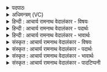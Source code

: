 <details><summary>पदपाठः</summary>

पा꣡न्त꣢꣯म्। आ। वः꣣। अ꣡न्ध꣢꣯सः। इ꣡न्द्र꣢꣯म्। अ꣣भि꣢। प्र। गा꣣यत। विश्वासा꣡ह꣢म्। वि꣣श्व। सा꣡ह꣢꣯म्। श꣣त꣡क्र꣢तुम्। श꣣त꣢। क्र꣣तुम्। मँ꣡हि꣢꣯ष्ठम्। च꣣र्षणीना꣢म्। १५५।
</details>

<details><summary>अधिमन्त्रम् (VC)</summary>

- इन्द्रः
- श्रुतकक्षः सुकक्षो वा आङ्गिरसः
- अनुष्टुप्
- गान्धारः
- ऐन्द्रं काण्डम्
</details>

<details><summary>हिन्दी : आचार्य रामनाथ वेदालंकार - विषयः</summary>

प्रथमः—मन्त्र में इन्द्र के महिमागान के लिए मनुष्यों को प्रेरित किया गया है।
</details>

<details><summary>हिन्दी : आचार्य रामनाथ वेदालंकार - पदार्थः</summary>

पदार्थान्वयभाषाः -  हे मनुष्यो ! (वः) तुम (अन्धसः) भोग्य वस्तुओं के (आ पान्तम्) सब ओर से रक्षक, (विश्वासाहम्) समस्त शत्रुओं के विजेता, (शतक्रतुम्) बहुत बुद्धिमान्, बहुत कर्मण्य, बहुत से यज्ञों को करनेवाले, (चर्षणीनाम्) मनुष्यों को (मंहिष्ठम्) अतिशय दान करनेवाले (इन्द्रम्) परमैश्वर्यशाली वीर परमात्मा और राजा को (अभि) लक्षित करके (प्र गायत) प्रकृष्ट रूप से गान करो अर्थात् उनके गुण-कर्म-स्वभावों का वर्णन करो ॥१॥ इस मन्त्र में श्लेष और परिकर अलङ्कार है ॥१॥
</details>

<details><summary>हिन्दी : आचार्य रामनाथ वेदालंकार - भावार्थः</summary>

भावार्थभाषाः -  सब मनुष्यों को योग्य है कि वे जगत् के रक्षक, समस्त काम-क्रोधादि रिपुओं के विजेता, असंख्य प्रज्ञाओं, असंख्य कर्मों और असंख्य यज्ञों से युक्त, सब मनुष्यों को विद्या, धन, धर्म आदि का अतिशय दान करनेवाले परमात्मा के और राष्ट्र के रक्षक, शत्रु-सेनाओं को हरानेवाले, विद्वान्, कर्मठ, अनेक यज्ञों के याज्ञिक, प्रजाओं को अतिशय विद्या, आरोग्य, धन आदि देनेवाले राजा के प्रति उनके गुण-कर्म-स्वभाव का वर्णन करनेवाले स्तुति-गीत और उद्बोधन-गीत गायें ॥१॥
</details>

<details><summary>संस्कृत : आचार्य रामनाथ वेदालंकार - विषयः</summary>

अथेन्द्रस्य महत्त्वगानार्थं जनाः प्रेर्यन्ते।
</details>

<details><summary>संस्कृत : आचार्य रामनाथ वेदालंकार - पदार्थः</summary>

पदार्थान्वयभाषाः -  हे मनुष्याः ! (वः२) यूयम् (अन्धसः३) भोग्यं वस्तुजातम्। अन्धः इत्यन्ननाम। निघं० २।७। अन्नमिति सर्वेषां भोग्यवस्तूनाम् उपलक्षणम्। द्वितीयार्थे षष्ठी। (आ पान्तम्) समन्ततो रक्षन्तम्। पा रक्षणे इति धातोः शतरि रूपम्। (विश्वासाहम्) समस्तरिपुविजेतारम्। विश्वान् सर्वान् शत्रून् सहते पराभवतीति तादृशम्। अत् विश्वपूर्वात् षह मर्षणे धातोः छन्दसि सहः अ० ३।१।६३ इति ण्विः। अन्येषामपि दृश्यते। अ० ६।३।१३७ इति दीर्घश्च। (शतक्रतुम्) बहुप्रज्ञं, बहुकर्माणं, बहुयज्ञं वा। शतमिति बहुनाम। निघं० ३।१। क्रतुरिति कर्मनाम प्रज्ञानाम च। निघं २।१, ३।९। क्रतुर्यज्ञवचनोऽपि प्रसिद्धः। (चर्षणीनाम्) मनुष्याणाम्। चर्षणय इति मनुष्यनाम। निघं० २।३। (मंहिष्ठम्) दातृतमम्। मंहते दानकर्मा। निघं० ३।२०। (इन्द्रम्) परमैश्वर्यशालिनं वीरं परमात्मानं राजानं वा (अभि) अभिलक्ष्य (प्र गायत) प्रकृष्टं गानं कुरुत, तत्तद्गुणकर्मस्वभावान् वर्णयत ॥१॥ अत्र श्लेषालङ्कारः परिकरश्च।
</details>

<details><summary>संस्कृत : आचार्य रामनाथ वेदालंकार - भावार्थः</summary>

भावार्थभाषाः -  सर्वेषां मनुष्याणां योग्यमस्ति यत् ते जगद्रक्षकं समस्तकामक्रोधादिरिपुविजेतारम्, असंख्यप्रज्ञम्, असंख्यकर्माणम्, असंख्ययज्ञं, सर्वेभ्यो मनुष्येभ्यो विद्याधनधर्मादीनां दातृतमं परमात्मानं, राष्ट्ररक्षकं, शत्रुसैन्यानां पराजेतारं, विद्वांसं, कर्मठं, बहूनां यज्ञानां यष्टारं, प्रजाभ्योऽतिशयेन विद्याऽऽरोग्यधनादिप्रदायकं राजानं चाभिलक्ष्य तत्तद्गुणकर्मस्वभाववर्णनपराणि स्तुतिगीतान्युद्बोधनगीतानि च गायेयुरिति ॥१॥
</details>

<details><summary>संस्कृत : आचार्य रामनाथ वेदालंकार - पादटिप्पनी</summary>

टिप्पणी:   १. प्रथमायामृचि ७+८+८+७=३० इत्यक्षरसंख्यायां सामान्यतोऽनुष्टुच्छन्दसि स्वीकर्तव्येऽपि गायत्रीप्रकरणत्वादेषा गायत्री एवाभिमता। सेयं चतुष्पदा त्रिंशदक्षरा गायत्री। ऋ० ८।९२।१, ऋषिः श्रुतकक्षः सुकक्षो वा, छन्दः विराड् अनुष्टुप्। २. वः यूयम्—इति वि०, भ०, सा०। ३. षष्ठीनिर्देशाच्च एकदेशमिति वाक्यशेषः। सोमलक्षणस्यान्नस्य एकदेशं पान्तम्—इति वि०। आपान्तम् आ पिबन्तम् आपास्यन्तम् अन्धसः अन्नस्य। सोममित्यर्थः—इति भ०। अन्धसः सोमलक्षणम् अन्नम् आपान्तम् आभिमुख्येन पिबन्तम्। पा पाने, छान्दसः शपो लुक्। सर्वे विधयश्छन्दसि विकल्प्यन्ते इति न लोकाव्यय० २।३।६९ इति षष्ठीप्रतिषेधाभावः। ततोऽन्धस इत्यत्र कर्तृ कर्मणोः २।३।६५ इति षष्ठी—इति सा०।
</details>